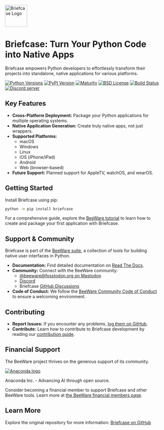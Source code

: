 [<img src="https://beeware.org/project/briefcase/briefcase.png" width="72" alt="Briefcase Logo" />](https://beeware.org/briefcase)

# Briefcase: Turn Your Python Code into Native Apps

Briefcase empowers Python developers to effortlessly transform their projects into standalone, native applications for various platforms.

[![Python Versions](https://img.shields.io/pypi/pyversions/briefcase.svg)](https://pypi.python.org/pypi/briefcase)
[![PyPI Version](https://img.shields.io/pypi/v/briefcase.svg)](https://pypi.python.org/pypi/briefcase)
[![Maturity](https://img.shields.io/pypi/status/briefcase.svg)](https://pypi.python.org/pypi/briefcase)
[![BSD License](https://img.shields.io/pypi/l/briefcase.svg)](https://github.com/beeware/briefcase/blob/main/LICENSE)
[![Build Status](https://github.com/beeware/briefcase/workflows/CI/badge.svg?branch=main)](https://github.com/beeware/briefcase/actions)
[![Discord server](https://img.shields.io/discord/836455665257021440?label=Discord%20Chat&logo=discord&style=plastic)](https://beeware.org/bee/chat/)

## Key Features

*   **Cross-Platform Deployment:** Package your Python applications for multiple operating systems.
*   **Native Application Generation:** Create truly native apps, not just wrappers.
*   **Supported Platforms:**
    *   macOS
    *   Windows
    *   Linux
    *   iOS (iPhone/iPad)
    *   Android
    *   Web (browser-based)
*   **Future Support:** Planned support for AppleTV, watchOS, and wearOS.

## Getting Started

Install Briefcase using pip:

```bash
python -m pip install briefcase
```

For a comprehensive guide, explore the [BeeWare tutorial](https://docs.beeware.org) to learn how to create and package your first application with Briefcase.

## Support & Community

Briefcase is part of the [BeeWare suite](https://beeware.org), a collection of tools for building native user interfaces in Python.

*   **Documentation:** Find detailed documentation on [Read The Docs](https://briefcase.readthedocs.io).
*   **Community:** Connect with the BeeWare community:
    *   [@beeware@fosstodon.org on Mastodon](https://fosstodon.org/@beeware)
    *   [Discord](https://beeware.org/bee/chat/)
    *   Briefcase [GitHub Discussions](https://github.com/beeware/briefcase/discussions)
*   **Code of Conduct:** We follow the [BeeWare Community Code of Conduct](https://beeware.org/community/behavior/) to ensure a welcoming environment.

## Contributing

*   **Report Issues:** If you encounter any problems, [log them on GitHub](https://github.com/beeware/briefcase/issues).
*   **Contribute:** Learn how to contribute to Briefcase development by reading our [contribution guide](https://briefcase.readthedocs.io/en/latest/how_to/contribute/index.html).

## Financial Support

The BeeWare project thrives on the generous support of its community.

[![Anaconda logo](https://beeware.org/community/members/anaconda/anaconda-large.png)](https://anaconda.com/)

Anaconda Inc. - Advancing AI through open source.

Consider becoming a financial member to support Briefcase and other BeeWare tools. Learn more at [the BeeWare financial members page](https://beeware.org/community/members/).

## Learn More

Explore the original repository for more information: [Briefcase on GitHub](https://github.com/beeware/briefcase)